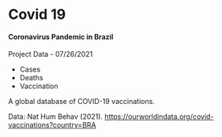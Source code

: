 # Covid 19

#### Coronavirus Pandemic in Brazil

Project Data - 07/26/2021

- Cases
- Deaths
- Vaccination

A global database of COVID-19 vaccinations.

Data: Nat Hum Behav (2021). https://ourworldindata.org/covid-vaccinations?country=BRA
